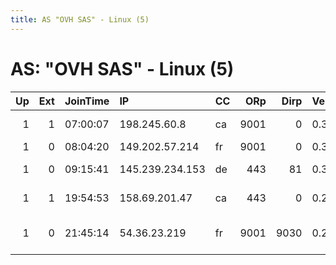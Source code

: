 ```yaml
---
title: AS "OVH SAS" - Linux (5)
---
```


# AS: "OVH SAS" - Linux (5)

|   Up |   Ext | JoinTime   | IP              | CC   |   ORp |   Dirp | Version   | Contact                       | Nickname       |   eFamMembers |
|-----:|------:|:-----------|:----------------|:-----|------:|-------:|:----------|:------------------------------|:---------------|--------------:|
|    1 |     1 | 07:00:07   | 198.245.60.8    | ca   |  9001 |      0 | 0.3.0.8   | Daniel James djames@orcad     | hacktheplanet  |             1 |
|    1 |     0 | 08:04:20   | 149.202.57.214  | fr   |  9001 |      0 | 0.3.0.10  | None                          | Tor4leithufees |             1 |
|    1 |     0 | 09:15:41   | 145.239.234.153 | de   |   443 |     81 | 0.3.1.7   | tor 0 one at posteo dot       | TorRelayDE01   |             1 |
|    1 |     1 | 19:54:53   | 158.69.201.47   | ca   |   443 |      0 | 0.2.9.10  | Steve &lt;abuse AT now-dns d  | NowDNSa        |             1 |
|    1 |     0 | 21:45:14   | 54.36.23.219    | fr   |  9001 |   9030 | 0.2.9.10  | &lt;tor AT maxmati dot pl&gt; | maxmati        |             1 |
